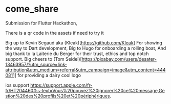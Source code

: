 # come_share

Submission for Flutter Hackathon,

There is a qr code in the assets if need to try it

Big up to Kevin Segaud aka (Kleak)[https://github.com/Kleak]
For showing the way to Dart development,
Big to Hugo for onboarding a rolling boat,
And big thank to la Laiterie du Berger for their trust, ethics and top notch support.
Big cheers to (Tom Seidel)[https://pixabay.com/users/desater-13463957/?utm_source=link-attribution&utm_medium=referral&utm_campaign=image&utm_content=4440811] for providing a dairy cool logo 


ios support
https://support.apple.com/fr-fr/HT204460#:~:text=Vous%20pouvez%20ignorer%20ce%20message,Gestion%20des%20profils%20et%20périphériques.


